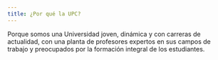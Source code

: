 ```yaml
---
title: ¿Por qué la UPC?
---
```


Porque  somos  una  Universidad  joven,  dinámica  y  con  carreras  de actualidad,  con  una  planta  de  profesores  expertos  en  sus  campos  de trabajo y preocupados por la formación integral de los estudiantes.